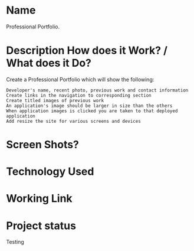 # Name
Professional Portfolio.

# Description  How does it Work?  /  What does it Do?

Create a Professional Portfolio which will show the following:

    Developer's name, recent photo, previous work and contact information
    Create links in the navigation to corresponding section
    Create titled images of previous work
    An application's image should be larger in size than the others
    When application images is clicked you are taken to that deployed application
    Add resize the site for various screens and devices

# Screen Shots?


# Technology Used


# Working Link


# Project status
Testing










